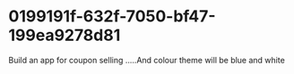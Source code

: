# 0199191f-632f-7050-bf47-199ea9278d81
Build an app for coupon selling .....And colour theme will be blue and white
